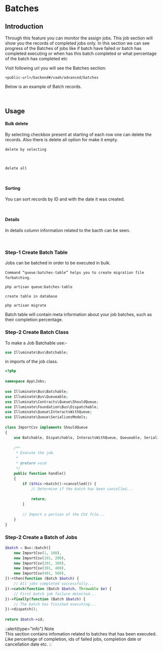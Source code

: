 # Batches

## Introduction

Through this feature you can monitor the assign jobs. This job section will show you the records of completed jobs only.
In this section we can see progress of the Batches of jobs like if batch have failed or batch has completed executing or when has this batch completed or what percentage of the batch has completed etc

Visit following url you will see the Batches section:

```http request
<public-url>/backend#/vaah/advanced/batches
```

Below is an example of Batch records.

<img :src="/images//batches/list.png">

## Usage

#### Bulk delete

By selecting checkbox present at starting of each row one can delete the records. Also there is delete all option for make it empty.

```delete by selecting```

<img :src="/images/batches/single-delete.png">

```delete all```

<img :src="/images/batches/delete-bulk.png">

#### Sorting
You can sort records by ID and with the date it was created.

<img :src="/images/batches/sort.png">

#### Details
In details column information related to the bacth can be seen.

<img :src="/images/batches/details.png">

### Step-1 Create Batch Table

Jobs can be batched in order to be executed in bulk.

```Command “queue:batches-table” helps you to create migration file forbatching.```
```shell
php artisan queue:batches-table 
```

```create table in database```
```shell
php artisan migrate 
```

Batch table will contain meta information about your job batches, such as their completion percentage.

### Step-2 Create Batch Class
To make a Job Batchable use:-
```php  
use Illuminate\Bus\Batchable;
```
in imports of the job class.

```php
<?php
 
namespace App\Jobs;
 
use Illuminate\Bus\Batchable;
use Illuminate\Bus\Queueable;
use Illuminate\Contracts\Queue\ShouldQueue;
use Illuminate\Foundation\Bus\Dispatchable;
use Illuminate\Queue\InteractsWithQueue;
use Illuminate\Queue\SerializesModels;
 
class ImportCsv implements ShouldQueue
{
    use Batchable, Dispatchable, InteractsWithQueue, Queueable, SerializesModels;
 
    /**
     * Execute the job.
     *
     * @return void
     */
    public function handle()
    {
        if ($this->batch()->cancelled()) {
            // Determine if the batch has been cancelled...
 
            return;
        }
 
        // Import a portion of the CSV file...
    }
}
```
### Step-2 Create a Batch of Jobs

```php
$batch = Bus::batch([
    new ImportCsv(1, 100),
    new ImportCsv(101, 200),
    new ImportCsv(201, 300),
    new ImportCsv(301, 400),
    new ImportCsv(401, 500),
])->then(function (Batch $batch) {
    // All jobs completed successfully...
})->catch(function (Batch $batch, Throwable $e) {
    // First batch job failure detected...
})->finally(function (Batch $batch) {
    // The batch has finished executing...
})->dispatch();
 
return $batch->id;
```


::alert{type="info"}
Note   
This section contains infomation related to batches that has been executed. Like percentage of completion, ids of failed jobs, completion date or cancellation date etc. 
::
